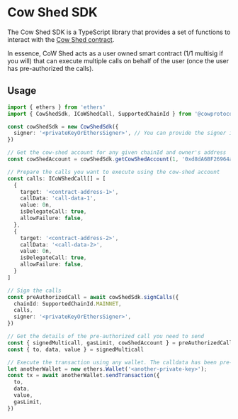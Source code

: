 # Cow Shed SDK

The Cow Shed SDK is a TypeScript library that provides a set of functions to interact with the [Cow Shed contract](https://github.com/cowdao-grants/cow-shed).

In essence, CoW Shed acts as a user owned smart contract (1/1 multisig if you will) that can execute multiple calls on behalf of the user (once the user has pre-authorized the calls).

## Usage

```ts
import { ethers } from 'ethers'
import { CowShedSdk, ICoWShedCall, SupportedChainId } from '@cowprotocol/cow-sdk'

const cowShedSdk = new CowShedSdk({
  signer: '<privateKeyOrEthersSigner>', // You can provide the signer in the constructor, or the `signCalls` method
})

// Get the cow-shed account for any given chainId and owner's address
const cowShedAccount = cowShedSdk.getCowShedAccount(1, '0xd8dA6BF26964aF9D7eEd9e03E53415D37aA96045')

// Prepare the calls you want to execute using the cow-shed account
const calls: ICoWShedCall[] = [
  {
    target: '<contract-address-1>',
    callData: 'call-data-1',
    value: 0n,
    isDelegateCall: true,
    allowFailure: false,
  },
  {
    target: '<contract-address-2>',
    callData: '<call-data-2>',
    value: 0n,
    isDelegateCall: true,
    allowFailure: false,
  }
]

// Sign the calls
const preAuthorizedCall = await cowShedSdk.signCalls({
  chainId: SupportedChainId.MAINNET,
  calls,
  signer: '<privateKeyOrEthersSigner>',
})

// Get the details of the pre-authorized call you need to send
const { signedMulticall, gasLimit, cowShedAccount } = preAuthorizedCall
const { to, data, value } = signedMulticall

// Execute the transaction using any wallet. The calldata has been pre-authed, so you don't need any special permissions to send this transaction
let anotherWallet = new ethers.Wallet('<another-private-key>');
const tx = await anotherWallet.sendTransaction({
  to,
  data,
  value,
  gasLimit,  
})
```



